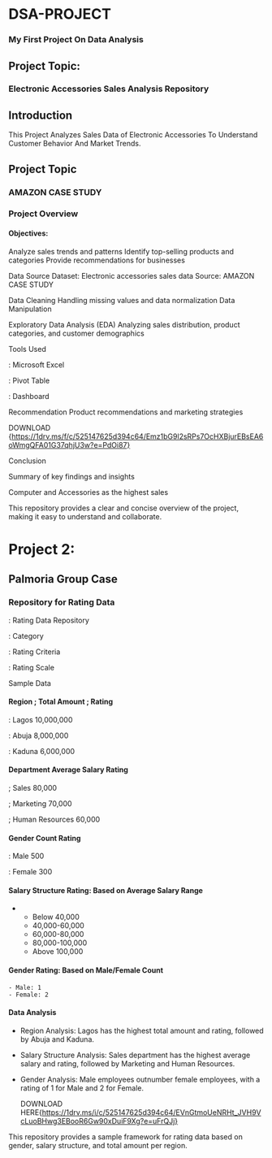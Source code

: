 # DSA-PROJECT
### My First Project On Data Analysis 
## Project Topic:
### Electronic Accessories Sales Analysis Repository
## Introduction

This Project Analyzes Sales Data of Electronic Accessories To Understand Customer Behavior And Market Trends.

## Project Topic
### AMAZON CASE STUDY


### Project Overview

#### Objectives:
 Analyze sales trends and patterns
 Identify top-selling products and categories
 Provide recommendations for businesses

 Data Source
 Dataset: Electronic accessories sales data
 Source: AMAZON CASE STUDY

Data Cleaning
 Handling missing values and data normalization
 Data Manipulation

 Exploratory Data Analysis (EDA)
 Analyzing sales distribution, product categories, and    customer demographics

 Tools Used

 
 : Microsoft Excel 
 
 : Pivot Table 
 
 : Dashboard 
 

 Recommendation
 Product recommendations and marketing strategies


 DOWNLOAD {https://1drv.ms/f/c/525147625d394c64/Emz1bG9l2sRPs7OcHXBjurEBsEA6oWmgQFA01G37qhjU3w?e=PdOi87}





 Conclusion
 
 Summary of key findings and insights

 Computer and Accessories as the highest sales

 



This repository provides a clear and concise overview of the project, making it easy to understand and collaborate.










# Project 2: 

## Palmoria Group Case 



### Repository for Rating Data


: Rating Data Repository 

: Category 

: Rating Criteria

: Rating Scale 



Sample Data
#### Region ; Total Amount ; Rating 

: Lagos  10,000,000 

: Abuja  8,000,000 

: Kaduna 6,000,000 

####  Department  Average Salary  Rating

; Sales             80,000 

;  Marketing        70,000 

;  Human Resources  60,000 

####  Gender  Count  Rating 

: Male    500 


: Female  300 


    
#### Salary Structure Rating: Based on Average Salary Range
- 
    - Below 40,000
    - 40,000-60,000
    - 60,000-80,000
    - 80,000-100,000
    - Above 100,000
####  Gender Rating: Based on Male/Female Count
    - Male: 1
    - Female: 2

#### Data Analysis
- Region Analysis: Lagos has the highest total amount and rating, followed by Abuja and Kaduna.
- Salary Structure Analysis: Sales department has the highest average salary and rating, followed by Marketing and Human Resources.
- Gender Analysis: Male employees outnumber female employees, with a rating of 1 for Male and 2 for Female.

  DOWNLOAD HERE{https://1drv.ms/i/c/525147625d394c64/EVnGtmoUeNRHt_JVH9VcLuoBHwg3EBooR6Gw90xDuiF9Xg?e=uFrQJj}

This repository provides a sample framework for rating data based on gender, salary structure, and total amount per region. 
